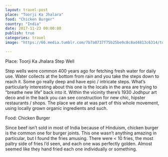 ```yaml
---
layout: travel-post
place: "Toorji Ka Jhalara"
food: "Chicken Burger"
country: "India"
date: 2017-11-23 00:00:00
publish: true
categories: travel
image: "https://66.media.tumblr.com/7b7a0737f75b25be9c8c8ad4813c6314/tumblr_p0t82mB8Rv1wkhtd7o1_1280.jpg"

---
```


Place: Toorji Ka Jhalara Step Well

Step wells were common 400 years ago for fetching fresh water for daily use. Water collects at the bottom from rain and you take the steps down to reach it. Some go really deep and have epic / intricate steps. What’s particularly interesting about this one is the locals in the area are trying to “breathe new life” back into it. Within the vicinity there’s 1930 Jodhpur art deco and in the back you can see construction for new chic, hipster restaurants / shops. The place we ate at was part of this whole movement, using locally grown organic ingredients and such.

Food: Chicken Burger

Since beef isn’t sold in most of India because of Hinduism, chicken burger is the common one for burger joints. This one wasn’t anything amazing in particular, but I found the fries amusing. There were < 10 fries, the most paltry side of fries I’d seen, and each one was perfectly golden. Almost seemed like they hand fried each one individually or something.